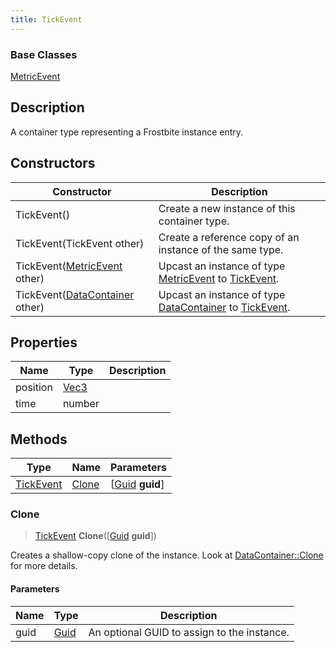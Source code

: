 ```yaml
---
title: TickEvent
---
```

### Base Classes

[MetricEvent](/vext/ref/fb/metricevent/)

## Description

A container type representing a Frostbite instance entry.

## Constructors

| Constructor                                                          | Description                                                                                               |
| -------------------------------------------------------------------- | --------------------------------------------------------------------------------------------------------- |
| TickEvent()                                                          | Create a new instance of this container type.                                                             |
| TickEvent(TickEvent other)                                           | Create a reference copy of an instance of the same type.                                                  |
| TickEvent([MetricEvent](/vext/ref/fb/metricevent/) other)                          | Upcast an instance of type [MetricEvent](/vext/ref/fb/metricevent/) to [TickEvent](/vext/ref/fb/tickevent/).                          |
| TickEvent([DataContainer](/vext/ref/shared/class/datacontainer) other) | Upcast an instance of type [DataContainer](/vext/ref/shared/class/datacontainer) to [TickEvent](/vext/ref/fb/tickevent/). |

## Properties

| Name     | Type                              | Description |
| -------- | --------------------------------- | ----------- |
| position | [Vec3](/vext/ref/shared/class/vec3) |             |
| time     | number                            |             |

## Methods

| Type                   | Name            | Parameters                                     |
| ---------------------- | --------------- | ---------------------------------------------- |
| [TickEvent](/vext/ref/fb/tickevent/) | [Clone](#clone) | \[[Guid](/vext/ref/shared/class/guid) **guid**\] |

### Clone

> [TickEvent](/vext/ref/fb/tickevent/) **Clone**(\[[Guid](/vext/ref/shared/class/guid) **guid**\])

Creates a shallow-copy clone of the instance. Look at [DataContainer::Clone](/vext/ref/shared/class/datacontainer#clone) for more details.

#### Parameters

| Name | Type         | Description                                 |
| ---- | ------------ | ------------------------------------------- |
| guid | [Guid](/vext/ref/shared/class/guid/) | An optional GUID to assign to the instance. |
